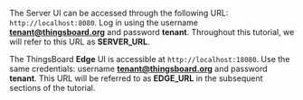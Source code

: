 The Server UI can be accessed through the following URL: `http://localhost:8080`.
Log in using the username **tenant@thingsboard.org** and password **tenant**.
Throughout this tutorial, we will refer to this URL as **SERVER_URL**.

The ThingsBoard **Edge** UI is accessible at `http://localhost:18080`.
Use the same credentials: username **tenant@thingsboard.org** and password **tenant**.
This URL will be referred to as **EDGE_URL** in the subsequent sections of the tutorial.